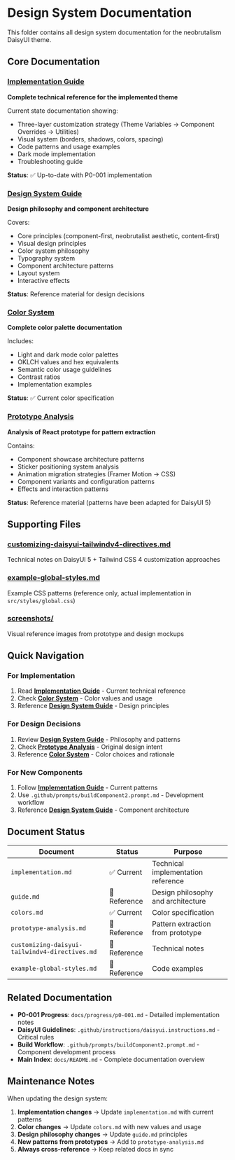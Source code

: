 # Design System Documentation

This folder contains all design system documentation for the neobrutalism DaisyUI theme.

## Core Documentation

### [Implementation Guide](./implementation.md)
**Complete technical reference for the implemented theme**

Current state documentation showing:
- Three-layer customization strategy (Theme Variables → Component Overrides → Utilities)
- Visual system (borders, shadows, colors, spacing)
- Code patterns and usage examples
- Dark mode implementation
- Troubleshooting guide

**Status**: ✅ Up-to-date with P0-001 implementation

### [Design System Guide](./guide.md)
**Design philosophy and component architecture**

Covers:
- Core principles (component-first, neobrutalist aesthetic, content-first)
- Visual design principles
- Color system philosophy
- Typography system
- Component architecture patterns
- Layout system
- Interactive effects

**Status**: Reference material for design decisions

### [Color System](./colors.md)
**Complete color palette documentation**

Includes:
- Light and dark mode color palettes
- OKLCH values and hex equivalents
- Semantic color usage guidelines
- Contrast ratios
- Implementation examples

**Status**: ✅ Current color specification

### [Prototype Analysis](./prototype-analysis.md)
**Analysis of React prototype for pattern extraction**

Contains:
- Component showcase architecture patterns
- Sticker positioning system analysis
- Animation migration strategies (Framer Motion → CSS)
- Component variants and configuration patterns
- Effects and interaction patterns

**Status**: Reference material (patterns have been adapted for DaisyUI 5)

## Supporting Files

### [customizing-daisyui-tailwindv4-directives.md](./customizing-daisyui-tailwindv4-directives.md)
Technical notes on DaisyUI 5 + Tailwind CSS 4 customization approaches

### [example-global-styles.md](./example-global-styles.md)
Example CSS patterns (reference only, actual implementation in `src/styles/global.css`)

### [screenshots/](./screenshots/)
Visual reference images from prototype and design mockups

## Quick Navigation

### For Implementation
1. Read **[Implementation Guide](./implementation.md)** - Current technical reference
2. Check **[Color System](./colors.md)** - Color values and usage
3. Reference **[Design System Guide](./guide.md)** - Design principles

### For Design Decisions
1. Review **[Design System Guide](./guide.md)** - Philosophy and patterns
2. Check **[Prototype Analysis](./prototype-analysis.md)** - Original design intent
3. Reference **[Color System](./colors.md)** - Color choices and rationale

### For New Components
1. Follow **[Implementation Guide](./implementation.md)** - Current patterns
2. Use `.github/prompts/buildComponent2.prompt.md` - Development workflow
3. Reference **[Design System Guide](./guide.md)** - Component architecture

## Document Status

| Document | Status | Purpose |
|----------|--------|---------|
| `implementation.md` | ✅ Current | Technical implementation reference |
| `guide.md` | 📖 Reference | Design philosophy and architecture |
| `colors.md` | ✅ Current | Color specification |
| `prototype-analysis.md` | 📖 Reference | Pattern extraction from prototype |
| `customizing-daisyui-tailwindv4-directives.md` | 📖 Reference | Technical notes |
| `example-global-styles.md` | 📖 Reference | Code examples |

## Related Documentation

- **P0-001 Progress**: `docs/progress/p0-001.md` - Detailed implementation notes
- **DaisyUI Guidelines**: `.github/instructions/daisyui.instructions.md` - Critical rules
- **Build Workflow**: `.github/prompts/buildComponent2.prompt.md` - Component development process
- **Main Index**: `docs/README.md` - Complete documentation overview

## Maintenance Notes

When updating the design system:

1. **Implementation changes** → Update `implementation.md` with current patterns
2. **Color changes** → Update `colors.md` with new values and usage
3. **Design philosophy changes** → Update `guide.md` principles
4. **New patterns from prototypes** → Add to `prototype-analysis.md`
5. **Always cross-reference** → Keep related docs in sync
